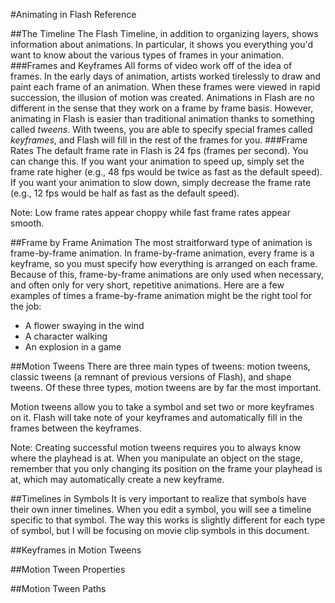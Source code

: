 #Animating in Flash Reference

##The Timeline
The Flash Timeline, in addition to organizing layers, shows information about animations. In particular, it shows you everything you'd want to know about the various types of frames in your animation.
###Frames and Keyframes
All forms of video work off of the idea of frames. In the early days of animation, artists worked tirelessly to draw and paint each frame of an animation. When these frames were viewed in rapid succession, the illusion of motion was created. Animations in Flash are no different in the sense that they work on a frame by frame basis. However, animating in Flash is easier than traditional animation thanks to something called *tweens*. With tweens, you are able to specify special frames called *keyframes*, and Flash will fill in the rest of the frames for you. 
###Frame Rates
The default frame rate in Flash is 24 fps (frames per second). You can change this. If you want your animation to speed up, simply set the frame rate higher (e.g., 48 fps would be twice as fast as the default speed). If you want your animation to slow down, simply decrease the frame rate (e.g., 12 fps would be half as fast as the default speed).

Note: Low frame rates appear choppy while fast frame rates appear smooth.

##Frame by Frame Animation
The most straitforward type of animation is frame-by-frame animation. In frame-by-frame animation, every frame is a keyframe, so you must specify how everything is arranged on each frame. Because of this, frame-by-frame animations are only used when necessary, and often only for very short, repetitive animations. Here are a few examples of times a frame-by-frame animation might be the right tool for the job:

* A flower swaying in the wind
* A character walking
* An explosion in a game

##Motion Tweens
There are three main types of tweens: motion tweens, classic tweens (a remnant of previous versions of Flash), and shape tweens. Of these three types, motion tweens are by far the most important.

Motion tweens allow you to take a symbol and set two or more keyframes on it. Flash will take note of your keyframes and automatically fill in the frames between the keyframes.

Note: Creating successful motion tweens requires you to always know where the playhead is at. When you manipulate an object on the stage, remember that you only changing its position on the frame your playhead is at, which may automatically create a new keyframe.

##Timelines in Symbols
It is very important to realize that symbols have their own inner timelines. When you edit a symbol, you will see a timeline specific to that symbol. The way this works is slightly different for each type of symbol, but I will be focusing on movie clip symbols in this document.

##Keyframes in Motion Tweens


##Motion Tween Properties


##Motion Tween Paths


##

